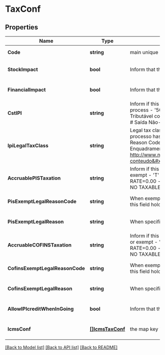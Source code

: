 # TaxConf

## Properties
Name | Type | Description | Notes
------------ | ------------- | ------------- | -------------
**Code** | **string** | main unique identificator | [default to null]
**StockImpact** | **bool** | Inform that the process has inventory impact. | [optional] [default to null]
**FinancialImpact** | **bool** | Inform that the process has financial impact. | [optional] [default to null]
**CstIPI** | **string** | Inform if this process is subject to IPI taxation on output process - &#39;50&#39; # Saída Tributada - &#39;51&#39; # Saída Tributável com Alíquota Zero - &#39;52&#39; # Saída Isenta - &#39;53&#39; # Saída Não-Tributada - &#39;54&#39; # Saída Imune  | [optional] [default to null]
**IpiLegalTaxClass** | **string** | Legal tax classificação for IPI (enquadramento) When the processo has CST IPI 52 or 54, is mandatory inform Reason Code, see Anexo XIV - Código de Enquadramento Legal do IPI from  http://www.nfe.fazenda.gov.br/portal/exibirArquivo.aspx?conteudo&#x3D;mCnJajU4BKU&#x3D;  | [optional] [default to null]
**AccruablePISTaxation** | **string** | Inform if this item by nature is subject to PIS taxation or exempt - &#39;T&#39; # TAXABLE - &#39;Z&#39; # TAXABLE WITH RATE&#x3D;0.00 - &#39;E&#39; # EXEMPT - &#39;H&#39; # SUSPENDED - &#39;N&#39; # NO TAXABLE  | [optional] [default to null]
**PisExemptLegalReasonCode** | **string** | When exempt, taxable with zero, suspended, not taxable, this field holds the official code number | [optional] [default to null]
**PisExemptLegalReason** | **string** | When specifi reason, this field has the description | [optional] [default to null]
**AccruableCOFINSTaxation** | **string** | Inform if this item by nature is subject to COFINS taxation or exempt - &#39;T&#39; # TAXABLE - &#39;Z&#39; # TAXABLE WITH RATE&#x3D;0.00 - &#39;E&#39; # EXEMPT - &#39;H&#39; # SUSPENDED - &#39;N&#39; # NO TAXABLE  | [optional] [default to null]
**CofinsExemptLegalReasonCode** | **string** | When exempt, taxable with zero, suspended, not taxable, this field holds the official code number | [optional] [default to null]
**CofinsExemptLegalReason** | **string** | When specifi reason, this field has the description | [optional] [default to null]
**AllowIPIcreditWhenInGoing** | **bool** | Inform that the process allow IPI credit to Input process | [optional] [default to null]
**IcmsConf** | [**[]IcmsTaxConf**](IcmsTaxConf.md) | the map key is state code | [optional] [default to null]

[[Back to Model list]](../README.md#documentation-for-models) [[Back to API list]](../README.md#documentation-for-api-endpoints) [[Back to README]](../README.md)


